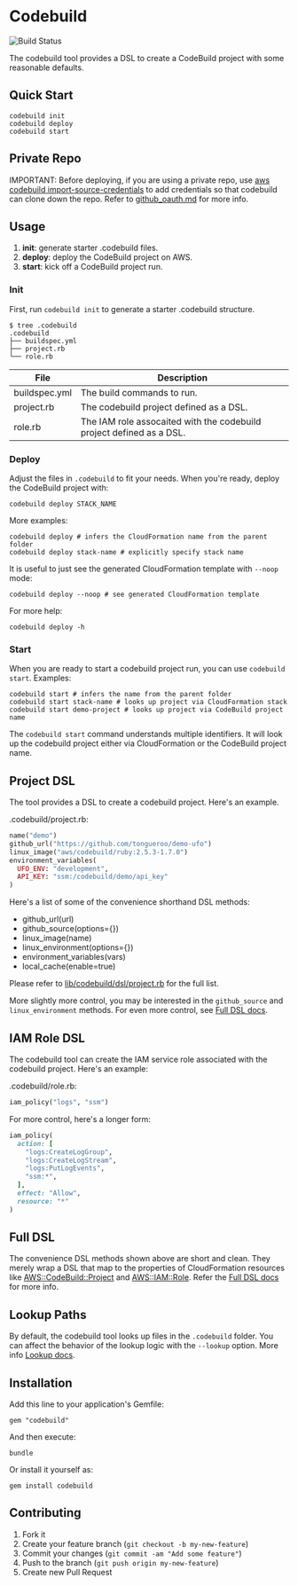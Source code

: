 # Codebuild

![Build Status](https://codebuild.us-west-2.amazonaws.com/badges?uuid=eyJlbmNyeXB0ZWREYXRhIjoidHFFaithL1pLZWFEUzBXbk5LY05Mc0FrZW56NDVJWTArbUlOdzBUalVPWWZ5a1ZYUEFtTkhlbFBjeURRZEd1Q292WTI1RUJwWkcvdEgxUXhSYnBqVU9VPSIsIml2UGFyYW1ldGVyU3BlYyI6IjJ0dnpqMC9XMzQ4VExCMGgiLCJtYXRlcmlhbFNldFNlcmlhbCI6MX0%3D&branch=master)

The codebuild tool provides a DSL to create a CodeBuild project with some reasonable defaults.

## Quick Start

    codebuild init
    codebuild deploy
    codebuild start

## Private Repo

IMPORTANT: Before deploying, if you are using a private repo, use [aws codebuild import-source-credentials](https://docs.aws.amazon.com/cli/latest/reference/codebuild/import-source-credentials.html) to add credentials so that codebuild can clone down the repo.  Refer to [github_oauth.md](readme/github_oauth.md) for more info.

## Usage

1. **init**: generate starter .codebuild files.
2. **deploy**: deploy the CodeBuild project on AWS.
3. **start**: kick off a CodeBuild project run.

### Init

First, run `codebuild init` to generate a starter .codebuild structure.

    $ tree .codebuild
    .codebuild
    ├── buildspec.yml
    ├── project.rb
    └── role.rb

File | Description
--- | ---
buildspec.yml | The build commands to run.
project.rb | The codebuild project defined as a DSL.
role.rb | The IAM role assocaited with the codebuild project defined as a DSL.

### Deploy

Adjust the files in `.codebuild` to fit your needs. When you're ready, deploy the CodeBuild project with:

    codebuild deploy STACK_NAME

More examples:

    codebuild deploy # infers the CloudFormation name from the parent folder
    codebuild deploy stack-name # explicitly specify stack name

It is useful to just see the generated CloudFormation template with `--noop` mode:

    codebuild deploy --noop # see generated CloudFormation template

For more help:

    codebuild deploy -h

### Start

When you are ready to start a codebuild project run, you can use `codebuild start`. Examples:

    codebuild start # infers the name from the parent folder
    codebuild start stack-name # looks up project via CloudFormation stack
    codebuild start demo-project # looks up project via CodeBuild project name

The `codebuild start` command understands multiple identifiers. It will look up the codebuild project either via CloudFormation or the CodeBuild project name.

## Project DSL

The tool provides a DSL to create a codebuild project.  Here's an example.

.codebuild/project.rb:

```ruby
name("demo")
github_url("https://github.com/tongueroo/demo-ufo")
linux_image("aws/codebuild/ruby:2.5.3-1.7.0")
environment_variables(
  UFO_ENV: "development",
  API_KEY: "ssm:/codebuild/demo/api_key"
)
```

Here's a list of some of the convenience shorthand DSL methods:

* github_url(url)
* github_source(options={})
* linux_image(name)
* linux_environment(options={})
* environment_variables(vars)
* local_cache(enable=true)

Please refer to [lib/codebuild/dsl/project.rb](lib/codebuild/dsl/project.rb) for the full list.

More slightly more control, you may be interested in the `github_source` and `linux_environment` methods.  For even more control, see [Full DSL docs](readme/full_dsl.md).

## IAM Role DSL

The codebuild tool can create the IAM service role associated with the codebuild project. Here's an example:

.codebuild/role.rb:

```ruby
iam_policy("logs", "ssm")
```

For more control, here's a longer form:

```ruby
iam_policy(
  action: [
    "logs:CreateLogGroup",
    "logs:CreateLogStream",
    "logs:PutLogEvents",
    "ssm:*",
  ],
  effect: "Allow",
  resource: "*"
)
```

## Full DSL

The convenience DSL methods shown above are short and clean.  They merely wrap a DSL that map to the properties of CloudFormation resources like [AWS::CodeBuild::Project](https://docs.aws.amazon.com/AWSCloudFormation/latest/UserGuide/aws-resource-codebuild-project.html) and [AWS::IAM::Role](https://docs.aws.amazon.com/AWSCloudFormation/latest/UserGuide/aws-resource-iam-role.html). Refer the [Full DSL docs](readme/full_dsl.md) for more info.

## Lookup Paths

By default, the codebuild tool looks up files in the `.codebuild` folder.  You can affect the behavior of the lookup logic with the `--lookup` option.  More info [Lookup docs](readme/lookup.md).

## Installation

Add this line to your application's Gemfile:

    gem "codebuild"

And then execute:

    bundle

Or install it yourself as:

    gem install codebuild

## Contributing

1. Fork it
2. Create your feature branch (`git checkout -b my-new-feature`)
3. Commit your changes (`git commit -am "Add some feature"`)
4. Push to the branch (`git push origin my-new-feature`)
5. Create new Pull Request
